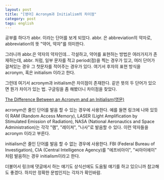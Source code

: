 ```yaml
---
layout: post
title: "[영어] Acronym과 Initialism의 차이점"
category: post
tags: english
---
```

공부를 하다가 abbr. 이라는 단어를 보게 되었다. abbr. 은 abbreviation의 약자로, abbreviation의 뜻 "약어, 약자"를 의미한다.

그러니까 abbr.은 약자의 약자인데... 각설하고, 약어를 표현하는 방법은 여러가지가 존재하는데, abbr. 처럼, 일부 문자를 적고 period(점)을 찍는 경우가 있고, 여러 단어가 걸쳐있는 경우 그 첫문자를 적어주는 경우가 있다. 여기서 후자의 표현 방식을 acronym, 혹은 initialism 이라고 한다.


그런데 여기서 acronym과 initialism은 차이점이 존재한다. 같은 뜻의 두 단어가 있으면 뭔가 차이가 있는 법. 구글링을 좀 해봤더니 차이점을 찾았다.


[The Difference Between an Acronym and an Initialism(영문)](http://www.todayifoundout.com/index.php/2012/05/the-difference-between-an-acronym-and-an-initialism/)


acronym은 줄인 단어를 발음 할 수 있는 경우에 사용한다. 예를 들면 링크에 나와 있듯이 RAM (Random Access Memory), LASER (Light Amplification by Stimulated Emission of Radiation), NASA (National Aeronautics and Space Administration)는 각각 "램", "레이져", "나사"로 발음할 수 있다. 이런 약자들을 acronym 이라고 부른다.


initialism은 줄인 단어를 발음 할 수 없는 경우에 사용한다. FBI (Federal Bureau of Investigation), CIA (Central Intelligence Agency)를 "에프비아이", "씨아이에이" 처럼 발음하는 경우 initialism이라고 한다.


더불어서 링크에 댓글에서 하는 얘기도 상식선에도 도움될 얘기를 하고 있으니까 참고해도 좋겠다. 하지만 정확한 문법인지는 각자가 확인바람.
